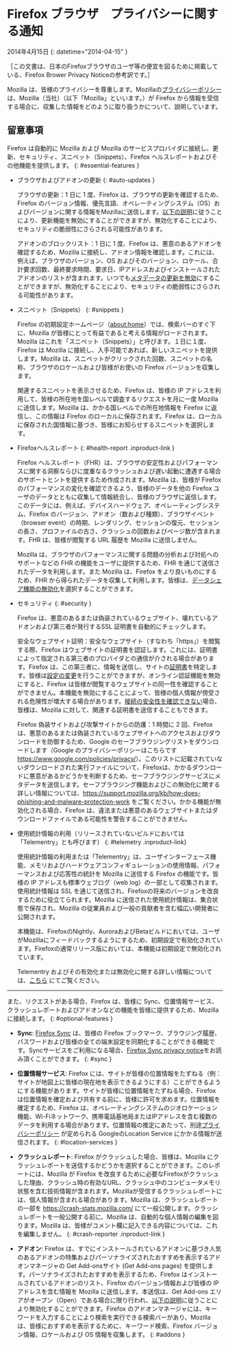 # Firefox ブラウザ　プライバシーに関する通知

2014年4月15日
{: datetime="2014-04-15" }

［この文書は、日本のFirefoxブラウザのユーザ等の便宜を図るために掲載している、Firefox Brower Privacy Noticeの参考訳です。］

Mozilla は、皆様のプライバシーを尊重します。Mozillaの[プライバシーポリシー](https://www.mozilla.org/privacy/)は、Mozilla（当社）（以下「Mozilla」といいます。）が Firefox から情報を受信する場合に、収集した情報をどのように取り扱うかについて、説明しています。


## 留意事項

Firefox は自動的に Mozilla および Mozilla のサービスプロバイダに接続し、更新、セキュリティ、スニペット（Snippets）、Firefox ヘルスレポートおよびその他機能を提供します。
{: #essential-features }

* ブラウザおよびアドオンの更新
  {: #auto-updates }

	ブラウザの更新：1 日に 1 度、Firefox は、ブラウザの更新を確認するため、Firefox のバージョン情報、優先言語、オペレーティングシステム（OS）およびバージョンに関する情報をMozillaに送信します。[以下の説明](https://support.mozilla.org/kb/how-stop-firefox-automatically-making-connections#w_auto-update-checking)に従うことにより、更新機能を無効にすることができますが、無効化することにより、セキュリティの脆弱性にさらされる可能性があります。

	アドオンのブロックリスト：1 日に 1 度、Firefox は、悪意のあるアドオンを確認するため、Mozilla に接続し、アドオン情報を確認します。これには、例えば、ブラウザのバージョン、OS およびそのバージョン、ロケール、合計要求回数、最終要求時間、要求日、IPアドレスおよびインストールされたアドオンのリストが含まれます。いつでも[メタデータの更新を無効](https://blog.mozilla.org/addons/how-to-opt-out-of-add-on-metadata-updates/)にすることができますが、無効化することにより、セキュリティの脆弱性にさらされる可能性があります。

* スニペット（Snippets）
  {: #snippets }

	Firefox の初期設定ホームページ（<about:home>）では、検索バーのすぐ下に、Mozilla が皆様にとって有益であると考える情報がロードされます。Mozilla はこれを「スニペット（Snippets）」と呼びます。１日に１度、Firefox は Mozilla に接続し、入手可能であれば、新しいスニペットを提供します。Mozilla は、スニペットがクリックされた回数、スニペットの名称、ブラウザのロケールおよび皆様がお使いの Firefox バージョンを収集します。

	関連するスニペットを表示させるため、Firefox は、皆様の IP アドレスを利用して、皆様の所在地を国レベルで調査するリクエストを月に一度 Mozilla に送信します。Mozilla は、かかる国レベルでの所在地情報を Firefox に返信し、この情報は Firefox のローカルに保存されます。Firefox は、ローカルに保存された国情報に基づき、皆様にお知らせするスニペットを選択します。

* Firefoxヘルスレポート
  {: #health-report .inproduct-link } 

	Firefox ヘルスレポート（FHR）は、ブラウザの安定性およびパフォーマンスに関する洞察ならびに度重なるクラッシュおよび遅い起動に遭遇する場合のサポートヒントを提供するため作成されます。Mozilla は、皆様が Firefox のパフォーマンスの変化を確認できるよう、皆様のデータを他の Firefox ユーザのデータとともに収集して情報統合し、皆様のブラウザに返信します。このデータには、例えば、デバイスハードウェア、オペレーティングシステム、Firefox のバージョン、アドオン（数および種類）、ブラウザイベント（browser event）の時期、レンダリング、セッションの復元、セッションの長さ、プロファイルの古さ、クラッシュの回数およびページ数が含まれます。FHR は、皆様が閲覧する URL 履歴を Mozilla に送信しません。

	Mozilla は、ブラウザのパフォーマンスに関する問題の分析および対処へのサポートなどの FHR の機能をユーザに提供するため、FHR を通じて送信されたデータを利用します。また Mozilla は、Firefox をより良いものにするため、FHR から得られたデータを収集して利用します。皆様は、[データシェア機能の無効化](https://support.mozilla.org/kb/firefox-health-report-understand-your-browser-perf#w_how-to-turn-data-sharing-on-or-off)を選択することができます。

* セキュリティ
  {: #security }

	Firefox は、悪意のあるまたは偽装されているウェブサイト、壊れているアドオンおよび第三者が発行するSSL 証明書を自動的にチェックします。

	安全なウェブサイト証明：安全なウェブサイト（すなわち「https」）を閲覧する際、Firefox はウェブサイトの証明書を認証します。これには、証明書によって指定される第三者のプロバイダとの通信が介される場合があります。Firefox は、この第三者に、情報を送信し、サイトの[証明書](https://support.mozilla.org/kb/secure-website-certificate)を特定します。皆様は[設定の変更](https://support.mozilla.org/kb/advanced-settings-browsing-network-updates-encryption#w_certificates-tab)を行うことができますが、オンライン認証機能を無効にすると、Firefox は皆様が閲覧するウェブサイトの同一性を確認することができません。本機能を無効にすることによって、皆様の個人情報が傍受される危険性が増大する場合があります。[接続の安全性を確認できない](https://support.mozilla.org/kb/connection-untrusted-error-message)場合、皆様は、Mozilla に対して、関連する証明書を送信することもできます。

	Firefox 偽装サイトおよび攻撃サイトからの防護：1 時間に 2 回、Firefox は、悪意のあるまたは偽装されているウェブサイトへのアクセスおよびダウンロードを防御するため、Google のセーフブラウジングリストをダウンロードします（Google のプライバシーポリシーはこちらです<https://www.google.com/policies/privacy/>）。このリストに記載されていないダウンロードされた実行ファイルについて、Firefoxは、かかるダウンロードに悪意があるかどうかを判断するため、セーフブラウジングサービスにメタデータを送信します。セーフブラウジング機能およびこの無効化に関する詳しい情報については、<https://support.mozilla.org/kb/how-does-phishing-and-malware-protection-work> をご覧ください。かかる機能が無効化される場合、Firefox は、違法または悪意のあるウェブサイトまたはダウンロードファイルである可能性を警告することができません。

* 使用統計情報の利用（リリースされていないビルドにおいては「Telementry」とも呼びます）
  {: #telemetry .inproduct-link}

	使用統計情報の利用または「Telementry」は、ユーザインターフェース機能、メモリおよびハードウェアコンフィギュレーションの使用情報、パフォーマンスおよび応答性の統計を Mozilla に送信する Firefox の機能です。皆様の IP アドレスも標準ウェブログ（web log）の一部として収集されます。使用統計情報は SSL を通じて送信され、Firefoxの将来のバージョンを改良するために役立てられます。Mozilla に送信された使用統計情報は、集合状態で保存され、Mozilla の従業員および一般の貢献者を含む幅広い開発者に公開されます。

	本機能は、FirefoxのNightly、AuroraおよびBetaビルドにおいては、ユーザがMozillaにフィードバックするようにするため、初期設定で有効化されています。Firefoxの通常リリース版においては、本機能は初期設定で無効化されています。

	Telementry およびその有効化または無効化に関する詳しい情報については、[こちら](https://support.mozilla.org/kb/send-performance-data-improve-firefox) にてご覧ください。

---------------------------------------

また、リクエストがある場合、Firefox は、皆様に Sync、位置情報サービス、クラッシュレポートおよびアドオンなどの機能を皆様に提供するため、Mozilla に接続します。
{: #optional-features }

* **Sync**: [Firefox Sync](https://www.mozilla.org/firefox/sync/) は、皆様の Firefox ブックマーク、ブラウジング履歴、パスワードおよび皆様の全ての端末設定を同期化することができる機能です。Syncサービスをご利用になる場合、[Firefox Sync privacy notice](https://services.mozilla.com/privacy-policy/)をお読み頂くことができます。
{: #sync }

* **位置情報サービス**: Firefox には、サイトが皆様の位置情報をたずねる（例：サイトが地図上に皆様の現在地を表示できるようにする）ことができるようにする機能があります。サイトが皆様に位置情報をたずねる場合、Firefox は位置情報を確定および共有する前に、皆様に許可を求めます。位置情報を確定するため、Firefox は、オペレーティングシステムのジオロケーション機能、Wi-Fiネットワーク、携帯電話基地局またはIPアドレスを含む複数のデータを利用する場合があります。位置情報の推定にあたって、別途[プライバシーポリシー](https://www.google.com/privacy/lsf.html) が定められる GoogleのLocation Service にかかる情報が送信されます。
{: #location-services }

* **クラッシュレポート**: Firefox がクラッシュした場合、皆様は、Mozilla にクラッシュレポートを送信するかどうかを選択することができます。このレポートには、Mozilla が Firefox を改良するために必要なFirefoxがクラッシュした理由、クラッシュ時の有効なURL、クラッシュ中のコンピュータメモリ状態を含む技術情報が含まれます。Mozillaが受信するクラッシュレポートには、個人情報が含まれる場合があります。Mozilla は、クラッシュレポートの一部を <https://crash-stats.mozilla.com/> にて一般公開します。クラッシュレポートを一般公開する前に、Mozilla は、自動的な個人情報の編集を図ります。Mozilla は、皆様がコメント欄に記入できる内容については、これを編集しません。
{: #crash-reporter .inproduct-link }

* **アドオン**: Firefox は、すでにインストールされているアドオンに基づき人気のあるアドオンの特集およびパーソナライズされたおすすめを表示するアドオンマネージャの Get Add-onsサイト (Get Add-ons pages) を提供します。パーソナライズされたおすすめを表示するため、Firefox はインストールされているアドオンのリスト、Firefox のバージョン情報および皆様の IP アドレスを含む情報を Mozilla に送信します。本送信は、Get Add-ons エリアがオープン（Open）である場合に限り行われ、[以下の説明](https://blog.mozilla.org/addons/how-to-opt-out-of-add-on-metadata-updates/)に従うことにより無効化することができます。Firefox のアドオンマネージャには、キーワードを入力することにより検索を実行できる検索バーがあり、Mozilla は、皆様におすすめを表示するために、キーワード検索、Firefox バージョン情報、ロケールおよび OS 情報を収集します。
{: #addons }
